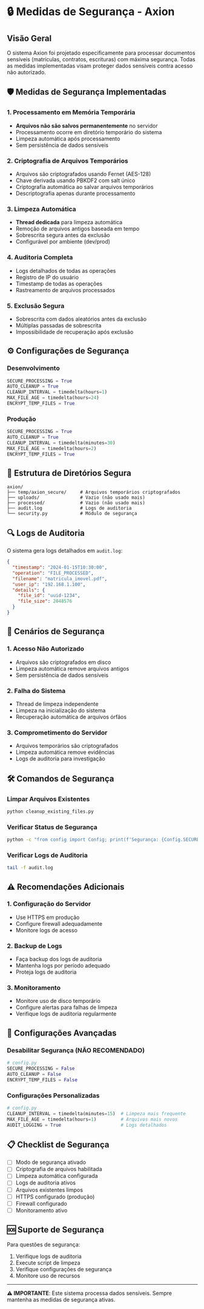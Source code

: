 # 🔒 Medidas de Segurança - Axion

## Visão Geral

O sistema Axion foi projetado especificamente para processar documentos sensíveis (matrículas, contratos, escrituras) com máxima segurança. Todas as medidas implementadas visam proteger dados sensíveis contra acesso não autorizado.

## 🛡️ Medidas de Segurança Implementadas

### 1. Processamento em Memória Temporária
- **Arquivos não são salvos permanentemente** no servidor
- Processamento ocorre em diretório temporário do sistema
- Limpeza automática após processamento
- Sem persistência de dados sensíveis

### 2. Criptografia de Arquivos Temporários
- Arquivos são criptografados usando Fernet (AES-128)
- Chave derivada usando PBKDF2 com salt único
- Criptografia automática ao salvar arquivos temporários
- Descriptografia apenas durante processamento

### 3. Limpeza Automática
- **Thread dedicada** para limpeza automática
- Remoção de arquivos antigos baseada em tempo
- Sobrescrita segura antes da exclusão
- Configurável por ambiente (dev/prod)

### 4. Auditoria Completa
- Logs detalhados de todas as operações
- Registro de IP do usuário
- Timestamp de todas as operações
- Rastreamento de arquivos processados

### 5. Exclusão Segura
- Sobrescrita com dados aleatórios antes da exclusão
- Múltiplas passadas de sobrescrita
- Impossibilidade de recuperação após exclusão

## ⚙️ Configurações de Segurança

### Desenvolvimento
```python
SECURE_PROCESSING = True
AUTO_CLEANUP = True
CLEANUP_INTERVAL = timedelta(hours=1)
MAX_FILE_AGE = timedelta(hours=24)
ENCRYPT_TEMP_FILES = True
```

### Produção
```python
SECURE_PROCESSING = True
AUTO_CLEANUP = True
CLEANUP_INTERVAL = timedelta(minutes=30)
MAX_FILE_AGE = timedelta(hours=2)
ENCRYPT_TEMP_FILES = True
```

## 📁 Estrutura de Diretórios Segura

```
axion/
├── temp/axion_secure/     # Arquivos temporários criptografados
├── uploads/               # Vazio (não usado mais)
├── processed/             # Vazio (não usado mais)
├── audit.log              # Logs de auditoria
└── security.py            # Módulo de segurança
```

## 🔍 Logs de Auditoria

O sistema gera logs detalhados em `audit.log`:

```json
{
  "timestamp": "2024-01-15T10:30:00",
  "operation": "FILE_PROCESSED",
  "filename": "matricula_imovel.pdf",
  "user_ip": "192.168.1.100",
  "details": {
    "file_id": "uuid-1234",
    "file_size": 2048576
  }
}
```

## 🚨 Cenários de Segurança

### 1. Acesso Não Autorizado
- Arquivos são criptografados em disco
- Limpeza automática remove arquivos antigos
- Sem persistência de dados sensíveis

### 2. Falha do Sistema
- Thread de limpeza independente
- Limpeza na inicialização do sistema
- Recuperação automática de arquivos órfãos

### 3. Comprometimento do Servidor
- Arquivos temporários são criptografados
- Limpeza automática remove evidências
- Logs de auditoria para investigação

## 🛠️ Comandos de Segurança

### Limpar Arquivos Existentes
```bash
python cleanup_existing_files.py
```

### Verificar Status de Segurança
```bash
python -c "from config import Config; print(f'Segurança: {Config.SECURE_PROCESSING}')"
```

### Verificar Logs de Auditoria
```bash
tail -f audit.log
```

## ⚠️ Recomendações Adicionais

### 1. Configuração do Servidor
- Use HTTPS em produção
- Configure firewall adequadamente
- Monitore logs de acesso

### 2. Backup de Logs
- Faça backup dos logs de auditoria
- Mantenha logs por período adequado
- Proteja logs de auditoria

### 3. Monitoramento
- Monitore uso de disco temporário
- Configure alertas para falhas de limpeza
- Verifique logs de auditoria regularmente

## 🔐 Configurações Avançadas

### Desabilitar Segurança (NÃO RECOMENDADO)
```python
# config.py
SECURE_PROCESSING = False
AUTO_CLEANUP = False
ENCRYPT_TEMP_FILES = False
```

### Configurações Personalizadas
```python
# config.py
CLEANUP_INTERVAL = timedelta(minutes=15)  # Limpeza mais frequente
MAX_FILE_AGE = timedelta(hours=1)         # Arquivos mais novos
AUDIT_LOGGING = True                      # Logs detalhados
```

## 📋 Checklist de Segurança

- [ ] Modo de segurança ativado
- [ ] Criptografia de arquivos habilitada
- [ ] Limpeza automática configurada
- [ ] Logs de auditoria ativos
- [ ] Arquivos existentes limpos
- [ ] HTTPS configurado (produção)
- [ ] Firewall configurado
- [ ] Monitoramento ativo

## 🆘 Suporte de Segurança

Para questões de segurança:
1. Verifique logs de auditoria
2. Execute script de limpeza
3. Verifique configurações de segurança
4. Monitore uso de recursos

---

**⚠️ IMPORTANTE**: Este sistema processa dados sensíveis. Sempre mantenha as medidas de segurança ativas. 
